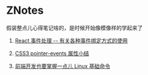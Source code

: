 # ZNotes
假装整点儿心得笔记啥的，是时候开始像模像样的学起来了

1. [React 事件处理 -- 有关各种事件绑定方式的使用](https://github.com/zhaofeihao/ZNotes/issues/1#issue-452859126)

2. [CSS3 pointer-events 属性小结](https://github.com/zhaofeihao/ZNotes/issues/2#issue-453967256)

3. [前端开发也要掌握一点儿 Linux 基础命令](https://github.com/zhaofeihao/ZNotes/issues/3#issue-454991232)
